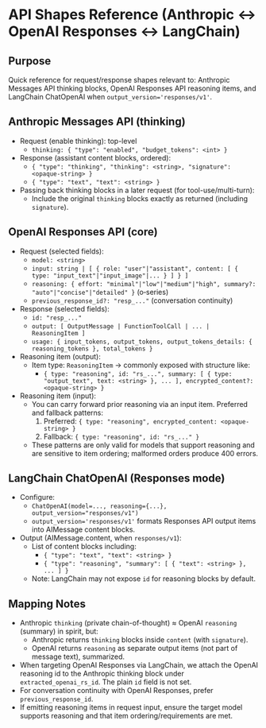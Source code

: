 API Shapes Reference (Anthropic ↔ OpenAI Responses ↔ LangChain)
==============================================================

Purpose
-------
Quick reference for request/response shapes relevant to: Anthropic Messages API thinking blocks, OpenAI Responses API reasoning items, and LangChain ChatOpenAI when `output_version='responses/v1'`.

Anthropic Messages API (thinking)
---------------------------------
- Request (enable thinking): top-level
  - `thinking: { "type": "enabled", "budget_tokens": <int> }`
- Response (assistant content blocks, ordered):
  - `{ "type": "thinking", "thinking": <string>, "signature": <opaque-string> }`
  - `{ "type": "text", "text": <string> }`
- Passing back thinking blocks in a later request (for tool-use/multi-turn):
  - Include the original `thinking` blocks exactly as returned (including `signature`).

OpenAI Responses API (core)
---------------------------
- Request (selected fields):
  - `model: <string>`
  - `input: string | [ { role: "user"|"assistant", content: [ { type: "input_text"|"input_image"|... } ] } ]`
  - `reasoning: { effort: "minimal"|"low"|"medium"|"high", summary?: "auto"|"concise"|"detailed" }` (o‑series)
  - `previous_response_id?: "resp_..."` (conversation continuity)
- Response (selected fields):
  - `id: "resp_..."`
  - `output: [ OutputMessage | FunctionToolCall | ... | ReasoningItem ]`
  - `usage: { input_tokens, output_tokens, output_tokens_details: { reasoning_tokens }, total_tokens }`
- Reasoning item (output):
  - Item type: `ReasoningItem` → commonly exposed with structure like:
    - `{ type: "reasoning", id: "rs_...", summary: [ { type: "output_text", text: <string> }, ... ], encrypted_content?: <opaque-string> }`
- Reasoning item (input):
  - You can carry forward prior reasoning via an input item. Preferred and fallback patterns:
    1) Preferred: `{ type: "reasoning", encrypted_content: <opaque-string> }`
    2) Fallback: `{ type: "reasoning", id: "rs_..." }`
  - These patterns are only valid for models that support reasoning and are sensitive to item ordering; malformed orders produce 400 errors.

LangChain ChatOpenAI (Responses mode)
------------------------------------
- Configure:
  - `ChatOpenAI(model=..., reasoning={...}, output_version="responses/v1")`
  - `output_version='responses/v1'` formats Responses API output items into AIMessage content blocks.
- Output (AIMessage.content, when `responses/v1`):
  - List of content blocks including:
    - `{ "type": "text", "text": <string> }`
    - `{ "type": "reasoning", "summary": [ { "text": <string> }, ... ] }`
  - Note: LangChain may not expose `id` for reasoning blocks by default.

Mapping Notes
-------------
- Anthropic `thinking` (private chain-of-thought) ≈ OpenAI `reasoning` (summary) in spirit, but:
  - Anthropic returns `thinking` blocks inside `content` (with `signature`).
  - OpenAI returns `reasoning` as separate output items (not part of message text), summarized.
- When targeting OpenAI Responses via LangChain, we attach the OpenAI reasoning id to the Anthropic thinking block under `extracted_openai_rs_id`. The plain `id` field is not set.
- For conversation continuity with OpenAI Responses, prefer `previous_response_id`.
- If emitting reasoning items in request input, ensure the target model supports reasoning and that item ordering/requirements are met.
